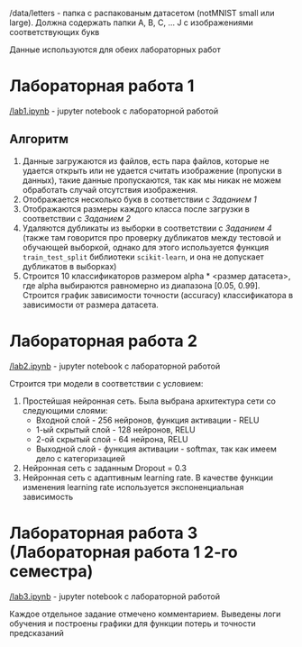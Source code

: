 
/data/letters - папка с распакованым датасетом (notMNIST small или large). Должна содержать папки A, B, C, ... J с изображениями соответствующих букв

Данные используются для обеих лабораторных работ

# Лабораторная работа 1

[/lab1.ipynb](/lab1.ipynb) - jupyter notebook с лабораторной работой

## Алгоритм
1. Данные загружаются из файлов, есть пара файлов, которые не удается открыть или не удается считать изображение (пропуски в данных), такие данные пропускаются, так как мы никак не можем обработать случай отсутствия изображения.
2. Отображается несколько букв в соответствии с _Заданием 1_
3. Отображаются размеры каждого класса после загрузки в соответствии с _Заданием 2_
4. Удаляются дубликаты из выборки в соответствии с _Заданием 4_ (также там говорится про проверку дубликатов между тестовой и обучающей выборкой, однако для этого используется функция `train_test_split` библиотеки `scikit-learn`, и она не допускает дубликатов в выборках)
5. Строится 10 классификаторов размером alpha * <размер датасета>, где alpha выбираются равномерно из диапазона [0.05, 0.99]. Строится график зависимости точности (accuracy) классификатора в зависимости от размера датасета.

# Лабораторная работа 2

[/lab2.ipynb](/lab2.ipynb) - jupyter notebook с лабораторной работой

Строится три модели в соответствии с условием:
1. Простейшая нейронная сеть. Была выбрана архитектура сети со следующими слоями:
    - Входной слой - 256 нейронов, функция активации - RELU
    - 1-ый скрытый слой - 128 нейронов, RELU
    - 2-ой скрытый слой - 64 нейрона, RELU
    - Выходной слой - функция активации - softmax, так как имеем дело с категоризацией
2. Нейронная сеть с заданным Dropout = 0.3
3. Нейронная сеть с адаптивным learning rate. В качестве функции изменения learning rate используется экспоненциальная зависимость

# Лабораторная работа 3 (Лабораторная работа 1 2-го семестра)

[/lab3.ipynb](/lab3.ipynb) - jupyter notebook с лабораторной работой

Каждое отдельное задание отмечено комментарием. Выведены логи обучения и построены графики для функции потерь и точности предсказаний
